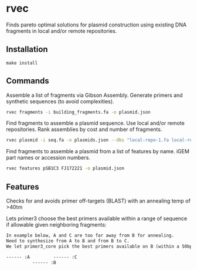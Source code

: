 # rvec

Finds pareto optimal solutions for plasmid construction using existing DNA fragments in local and/or remote repositories.

## Installation

`make install`

## Commands

Assemble a list of fragments via Gibson Assembly. Generate primers and synthetic sequences (to avoid complexities).

```bash
rvec fragments -i building_fragments.fa -o plasmid.json
```

Find fragments to assemble a plasmid sequence. Use local and/or remote repositories. Rank assemblies by cost and number of fragments.

```bash
rvec plasmid -i seq.fa -o plasmids.json --dbs "local-repo-1.fa local-repo-2.fa" --addgene --igem
```

Find fragments to assemble a plasmid from a list of features by name. iGEM part names or accession numbers.

```bash
rvec features pSB1C3 FJ172221 -o plasmid.json
```

## Features

Checks for and avoids primer off-targets (BLAST) with an annealing temp of >40tm

Lets primer3 choose the best primers available within a range of sequence if allowable given neighboring fragments:

```txt
In example below, A and C are too far away from B for annealing.
Need to synthesize from A to B and from B to C.
We let primer3_core pick the best primers available on B (within a 50bp range at the start and the end of B).

------ :A         ------ :C
          ------ :B
```
